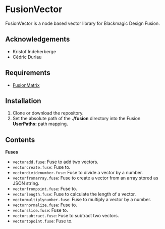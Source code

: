 # FusionVector

FusionVector is a node based vector library for Blackmagic Design Fusion.

## Acknowledgements

- Kristof Indeherberge
- Cédric Duriau

## Requirements

- [FusionMatrix](https://github.com/cedricduriau/fusionmatrix)

## Installation

1. Clone or download the repository.
2. Set the absolute path of the **./fusion** directory into the Fusion
   **UserPaths:** path mapping.

## Contents

**Fuses**
- `vectoradd.fuse`: Fuse to add two vectors.
- `vectorcreate.fuse`: Fuse to.
- `vectordividenumber.fuse`: Fuse to divide a vector by a number.
- `vectorfromarray.fuse`: Fuse to create a vector from an array stored as JSON string.
- `vectorfrompoint.fuse`: Fuse to.
- `vectorlength.fuse`: Fuse to calculate the length of a vector.
- `vectormultiplynumber.fuse`: Fuse to multiply a vector by a number.
- `vectornormalize.fuse`: Fuse to.
- `vectorslice.fuse`: Fuse to.
- `vectorsubtract.fuse`: Fuse to subtract two vectors.
- `vectortopoint.fuse`: Fuse to.
